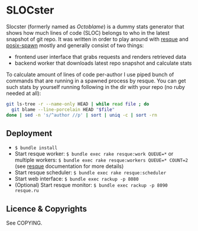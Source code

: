 SLOCster
========

Slocster (formerly named as _Octoblame_) is a dummy stats generator that shows
how much lines of code (SLOC) belongs to who in the latest snapshot of git repo.
It was written in order to play around with [resque][1] and [posix-spawn][2]
mostly and generally consist of two things:

- frontend user interface that grabs requests and renders retrieved data
- backend worker that downloads latest repo snapshot and calculate stats

To calculate amount of lines of code per-author I use piped bunch of commands
that are running in a spawned process by resque. You can get such stats by
yourself running following in the dir with your repo (no ruby needed at all):

``` bash
git ls-tree -r --name-only HEAD | while read file ; do
  git blame --line-porcelain HEAD "$file"
done | sed -n 's/^author //p' | sort | uniq -c | sort -rn
```


Deployment
----------

-   `$ bundle install`
-   Start resque worker: `$ bundle exec rake resque:work QUEUE=*`
    or multiple workers: `$ bundle exec rake resque:workers QUEUE=* COUNT=2`
    (see [resque][1] documentation for more details)
-   Start resque scheduler: `$ bundle exec rake resque:scheduler`
-   Start web interface: `$ bundle exec rackup -p 8080`
-   (Optional) Start resque monitor: `$ bundle exec rackup -p 8090 resque.ru`


Licence & Copyrights
--------------------

See COPYING.


[1]: https://github.com/defunkt/resque/
[2]: https://github.com/rtomayko/posix-spawn/
